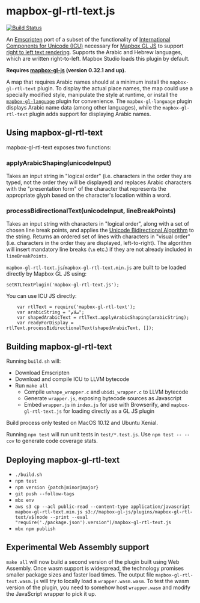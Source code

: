 # mapbox-gl-rtl-text.js

[![Build Status](https://circleci.com/gh/mapbox/mapbox-gl-rtl-text.svg?style=shield)](https://circleci.com/gh/mapbox/mapbox-gl-rtl-text)

An [Emscripten](https://github.com/kripken/emscripten) port of a subset of the functionality of [International Components for Unicode (ICU)](http://site.icu-project.org/) necessary for [Mapbox GL JS](https://github.com/mapbox/mapbox-gl-js) to support [right to left text rendering](https://github.com/mapbox/mapbox-gl/issues/4). Supports the Arabic and Hebrew languages, which are written right-to-left. Mapbox Studio loads this plugin by default.

**Requires [mapbox-gl-js](https://github.com/mapbox/mapbox-gl-js) (version 0.32.1 and up).**

A map that requires Arabic names should at a minimum install the `mapbox-gl-rtl-text` plugin. To display the actual place names, the map could use a specially modified style, manipulate the style at runtime, or install the [`mapbox-gl-language`](https://github.com/mapbox/mapbox-gl-language/) plugin for convenience. The `mapbox-gl-language` plugin displays Arabic name data (among other languages), while the `mapbox-gl-rtl-text` plugin adds support for displaying Arabic names. 

## Using mapbox-gl-rtl-text

mapbox-gl-rtl-text exposes two functions:

### applyArabicShaping(unicodeInput)
Takes an input string in "logical order" (i.e. characters in the order they are typed, not the order they will be displayed) and replaces Arabic characters with the "presentation form" of the character that represents the appropriate glyph based on the character's location within a word.

### processBidirectionalText(unicodeInput, lineBreakPoints)
Takes an input string with characters in "logical order", along with a set of chosen line break points, and applies the [Unicode Bidirectional Algorithm](http://unicode.org/reports/tr9/) to the string. Returns an ordered set of lines with characters in "visual order" (i.e. characters in the order they are displayed, left-to-right). The algorithm will insert mandatory line breaks (`\n` etc.) if they are not already included in `lineBreakPoints`.

`mapbox-gl-rtl-text.js`/`mapbox-gl-rtl-text.min.js` are built to be loaded directly by Mapbox GL JS using:

    setRTLTextPlugin('mapbox-gl-rtl-text.js');

 You can use ICU JS directly:
```
    var rtlText = require('mapbox-gl-rtl-text');
    var arabicString = "سلام";
    var shapedArabicText = rtlText.applyArabicShaping(arabicString);
    var readyForDisplay = rtlText.processBidirectionalText(shapedArabicText, []);
```
## Building mapbox-gl-rtl-text

Running `build.sh` will:

 - Download Emscripten
 - Download and compile ICU to LLVM bytecode
 - Run `make all`
	- Compile `ushape_wrapper.c` and `ubidi_wrapper.c` to LLVM bytecode
	- Generate `wrapper.js`, exposing bytecode sources as Javascript
	- Embed `wrapper.js` in `index.js` for use with Browserify, and `mapbox-gl-rtl-text.js` for loading directly as a GL JS plugin

Build process only tested on MacOS 10.12 and Ubuntu Xenial.

Running `npm test` will run unit tests in `test/*.test.js`. Use `npm test -- --cov` to generate code coverage stats.

## Deploying mapbox-gl-rtl-text

 - `./build.sh`
 - `npm test`
 - `npm version {patch|minor|major}`
 - `git push --follow-tags`
 - `mbx env`
 - `aws s3 cp --acl public-read --content-type application/javascript mapbox-gl-rtl-text.min.js s3://mapbox-gl-js/plugins/mapbox-gl-rtl-text/v$(node --print --eval "require('./package.json').version")/mapbox-gl-rtl-text.js`
 - `mbx npm publish`

## Experimental Web Assembly support
`make all` will now build a second version of the plugin built using Web Assembly. Once wasm support is widespread, the technology promises smaller package sizes and faster load times. The output file `mapbox-gl-rtl-text.wasm.js` will try to locally load a `wrapper.wasm.wasm`. To test the wasm version of the plugin, you need to somehow host `wrapper.wasm` and modify the JavaScript wrapper to pick it up.
